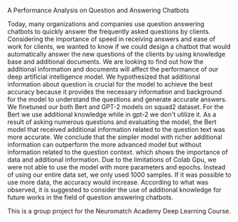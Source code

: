 A Performance Analysis on Question and Answering Chatbots

Today, many organizations and companies use question answering chatbots to quickly answer the
frequently asked questions by clients. Considering the importance of speed in receiving answers and
ease of work for clients, we wanted to know if we could design a chatbot that would automatically answer
the new questions of the clients by using knowledge base and additional documents. We are looking to
find out how the additional information and documents will affect the performance of our deep artificial
intelligence model. We hypothesized that additional information about question is crucial for the model to
achieve the best accuracy because it provides the necessary information and background for the model
to understand the questions and generate accurate answers. We finetuned our both Bert and GPT-2
models on squad2 dataset. For the Bert we use additional knowledge while in gpt-2 we don&#39;t utilize it. As
a result of asking numerous questions and evaluating the model, the Bert model that received additional
information related to the question text was more accurate. We conclude that the simpler model with
richer additional information can outperform the more advanced model but without information related to
the question context. which shows the importance of data and additional information. Due to the
limitations of Colab Gpu, we were not able to use the model with more parameters and epochs. Instead of
using our entire data set, we only used 1000 samples. If it was possible to use more data, the accuracy
would increase. According to what was observed, it is suggested to consider the use of additional
knowledge for future works in the field of question answering chatbots.

This is a group project for the Neuromatch Academy Deep Learning Course.
